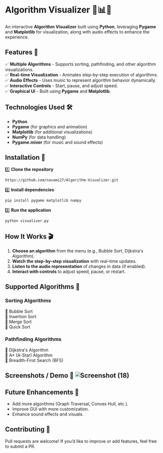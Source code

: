 # **Algorithm Visualizer** 🎨📊🎵  

An interactive **Algorithm Visualizer** built using **Python**, leveraging **Pygame** and **Matplotlib** for visualization, along with audio effects to enhance the experience.  

## **Features** 🚀  
✅ **Multiple Algorithms** - Supports sorting, pathfinding, and other algorithm visualizations.  
✅ **Real-time Visualization** - Animates step-by-step execution of algorithms.  
✅ **Audio Effects** - Uses music to represent algorithm behavior dynamically.  
✅ **Interactive Controls** - Start, pause, and adjust speed.  
✅ **Graphical UI** - Built using **Pygame** and **Matplotlib**.  

## **Technologies Used** 🛠️  
- **Python**  
- **Pygame** (for graphics and animation)  
- **Matplotlib** (for additional visualizations)  
- **NumPy** (for data handling)    
- **Pygame.mixer** (for music and sound effects)  

## **Installation** 🔧  
1️⃣ **Clone the repository**  
```bash
https://github.com/navami27/Algorithm-Visualizer.git
```  
2️⃣ **Install dependencies**  
```bash
pip install pygame matplotlib numpy
```  
3️⃣ **Run the application**  
```bash
python visualizer.py
```  

## **How It Works** 🎬  
1. **Choose an algorithm** from the menu (e.g., Bubble Sort, Dijkstra's Algorithm).  
2. **Watch the step-by-step visualization** with real-time updates.  
3. **Listen to the audio representation** of changes in data (if enabled).  
4. **Interact with controls** to adjust speed, pause, or restart.  

## **Supported Algorithms** 🧠  
### Sorting Algorithms  
🔹 Bubble Sort  
🔹 Insertion Sort  
🔹 Merge Sort  
🔹 Quick Sort  

### Pathfinding Algorithms  
🔹 Dijkstra's Algorithm  
🔹 A* (A-Star) Algorithm  
🔹 Breadth-First Search (BFS)  

## **Screenshots / Demo** 📸  ![Screenshot (18)](https://github.com/user-attachments/assets/35a6b139-b3ab-4b09-85ea-2a502e1ce1a2)



## **Future Enhancements** 🔮  
- Add more algorithms (Graph Traversal, Convex Hull, etc.).  
- Improve GUI with more customization.  
- Enhance sound effects and visuals.  

## **Contributing** 🤝  
Pull requests are welcome! If you’d like to improve or add features, feel free to submit a PR.  


